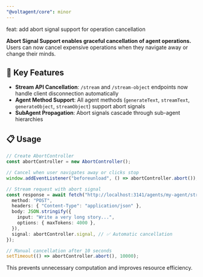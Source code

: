 ```yaml
---
"@voltagent/core": minor
---
```


feat: add abort signal support for operation cancellation

**Abort Signal Support enables graceful cancellation of agent operations.** Users can now cancel expensive operations when they navigate away or change their minds.

## 🎯 Key Features

- **Stream API Cancellation**: `/stream` and `/stream-object` endpoints now handle client disconnection automatically
- **Agent Method Support**: All agent methods (`generateText`, `streamText`, `generateObject`, `streamObject`) support abort signals
- **SubAgent Propagation**: Abort signals cascade through sub-agent hierarchies

## 📋 Usage

```typescript
// Create AbortController
const abortController = new AbortController();

// Cancel when user navigates away or clicks stop
window.addEventListener("beforeunload", () => abortController.abort());

// Stream request with abort signal
const response = await fetch("http://localhost:3141/agents/my-agent/stream", {
  method: "POST",
  headers: { "Content-Type": "application/json" },
  body: JSON.stringify({
    input: "Write a very long story...",
    options: { maxTokens: 4000 },
  }),
  signal: abortController.signal, // ✅ Automatic cancellation
});

// Manual cancellation after 10 seconds
setTimeout(() => abortController.abort(), 10000);
```

This prevents unnecessary computation and improves resource efficiency.
